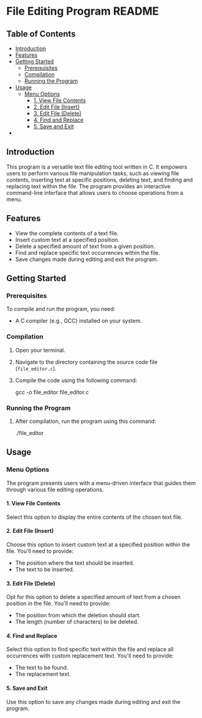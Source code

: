 
# File Editing Program README

## Table of Contents

- [Introduction](#introduction)
- [Features](#features)
- [Getting Started](#getting-started)
  - [Prerequisites](#prerequisites)
  - [Compilation](#compilation)
  - [Running the Program](#running-the-program)
- [Usage](#usage)
  - [Menu Options](#menu-options)
    - [1. View File Contents](#1-view-file-contents)
    - [2. Edit File (Insert)](#2-edit-file-insert)
    - [3. Edit File (Delete)](#3-edit-file-delete)
    - [4. Find and Replace](#4-find-and-replace)
    - [5. Save and Exit](#5-save-and-exit)
-
## Introduction

This program is a versatile text file editing tool written in C. It empowers users to perform various file manipulation tasks, such as viewing file contents, inserting text at specific positions, deleting text, and finding and replacing text within the file. The program provides an interactive command-line interface that allows users to choose operations from a menu.

## Features

- View the complete contents of a text file.
- Insert custom text at a specified position.
- Delete a specified amount of text from a given position.
- Find and replace specific text occurrences within the file.
- Save changes made during editing and exit the program.

## Getting Started

### Prerequisites

To compile and run the program, you need:

- A C compiler (e.g., GCC) installed on your system.

### Compilation

1. Open your terminal.

2. Navigate to the directory containing the source code file (`file_editor.c`).

3. Compile the code using the following command:
   
   
   gcc -o file_editor file_editor.c


### Running the Program

1. After compilation, run the program using this command:
   
   
   ./file_editor


## Usage

### Menu Options

The program presents users with a menu-driven interface that guides them through various file editing operations.

#### 1. View File Contents

Select this option to display the entire contents of the chosen text file.

#### 2. Edit File (Insert)

Choose this option to insert custom text at a specified position within the file. You'll need to provide:
- The position where the text should be inserted.
- The text to be inserted.

#### 3. Edit File (Delete)

Opt for this option to delete a specified amount of text from a chosen position in the file. You'll need to provide:
- The position from which the deletion should start.
- The length (number of characters) to be deleted.

#### 4. Find and Replace

Select this option to find specific text within the file and replace all occurrences with custom replacement text. You'll need to provide:
- The text to be found.
- The replacement text.

#### 5. Save and Exit

Use this option to save any changes made during editing and exit the program.


